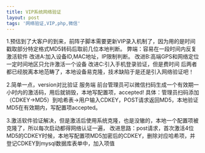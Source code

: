 ```yaml
---
title: VIP系统网络验证
layout: post
tags: '网络验证,VIP,php,微信'
---
```

1.预估到了大客户的到来，前阵子脚本需要更新VIP录入机制了，因为用的是时间戳取部分特定格式MD5转码后取前几位本地判断。
弊端：容易在一段时间内反复激活软件
改进A:加入设备ID,MAC地址，IP限制判断。
改进B:高端GPS和网络定位一定时间地区只允许激活一个设备
改进C:引入手机登录验证，但是费时间
后两者都已经脱离本地范畴了，本地设备易克隆，技术缺陷于是还是引入网络验证吧！

2.简单一点，version对比验证
服务端 前台管理员可以微信扫码生成一个有效期一小时内的激活码，用后就销毁，本地写配置项，accepted!
具体：管理员扫码添加（CDKEY->MD5）到哈希表->用户输入CDKEY，POST请求返回MD5，本地验证MD5在有效期内，写配置项accepted。

3.激活软件验证解决，但是激活后使用系统克隆，也是没辙的，本地一个配置项被克隆了，所以每次启动都得网络认证一遍，
改进思路：post请求，首次激活4位MD5的CDKEY时候，本地写配置项MD5加密后的CDKEY，删除对应哈希项，并登记CDKEY到mysql数据库表单中，加入项值
